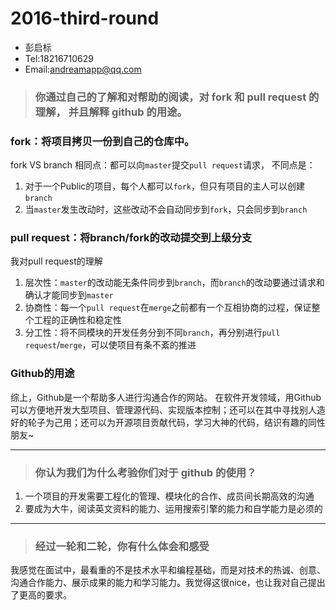 # 2016-third-round

- 彭启标
- Tel:18216710629
- Email:andreamapp@qq.com

<!--建议点击右上角的 View 查看-->

> ### 你通过自己的了解和对帮助的阅读，对 fork 和 pull request 的理解， 并且解释 github 的用途。

### fork：将项目拷贝一份到自己的仓库中。
fork VS branch
相同点：都可以向`master`提交`pull request`请求，
不同点是：
 1. 对于一个Public的项目，每个人都可以`fork`，但只有项目的主人可以创建`branch`
 2. 当`master`发生改动时，这些改动不会自动同步到`fork`，只会同步到`branch`

### pull request：将branch/fork的改动提交到上级分支
我对pull request的理解
 1. 层次性：`master`的改动能无条件同步到`branch`，而`branch`的改动要通过请求和确认才能同步到`master`
 2. 协商性：每一个`pull request`在`merge`之前都有一个互相协商的过程，保证整个工程的正确性和稳定性
 3. 分工性：将不同模块的开发任务分到不同`branch`，再分别进行`pull request`/`merge`，可以使项目有条不紊的推进

### Github的用途
综上，Github是一个帮助多人进行沟通合作的网站。
在软件开发领域，用Github可以方便地开发大型项目、管理源代码、实现版本控制；还可以在其中寻找别人造好的轮子为己用；还可以为开源项目贡献代码，学习大神的代码，结识有趣的同性朋友~

----------



> ### 你认为我们为什么考验你们对于 github 的使用？

 1. 一个项目的开发需要工程化的管理、模块化的合作、成员间长期高效的沟通
 2. 要成为大牛，阅读英文资料的能力、运用搜索引擎的能力和自学能力是必须的

----------


> ### 经过一轮和二轮，你有什么体会和感受

我感觉在面试中，最看重的不是技术水平和编程基础，而是对技术的热诚、创意、沟通合作能力、展示成果的能力和学习能力。我觉得这很nice，也让我对自己提出了更高的要求。
